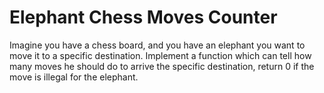 # Elephant Chess Moves Counter
Imagine you have a chess board, and you have an elephant you want to move it to a specific destination.
Implement a function which can tell how many moves he should do to arrive the specific destination, return 0 if the move is illegal for the elephant.